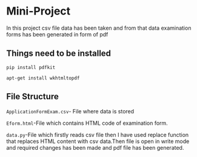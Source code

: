 # Mini-Project

In this project csv file data has been taken and from that data examination forms has been generated in form of pdf

## Things need to be installed

`pip install pdfkit`

`apt-get install wkhtmltopdf`



## File Structure
 `ApplicationFormExam.csv`- File where data is stored 
 
 `Eform.html`-File which contains HTML code of examination form.
 
 `data.py`-File which firstly reads csv file then I have used replace function that replaces HTML content with csv data.Then file is open in write mode and required changes has been made and pdf file has been generated.
 
